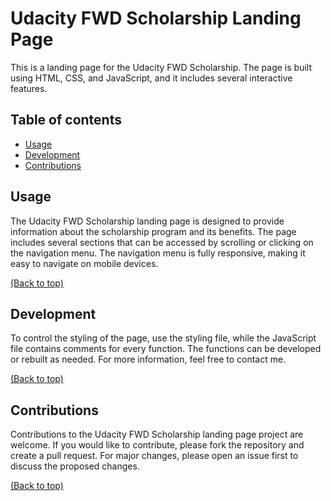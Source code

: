 # Udacity FWD Scholarship Landing Page

This is a landing page for the Udacity FWD Scholarship. The page is built using HTML, CSS, and JavaScript, and it includes several interactive features.

## Table of contents

- [Usage](#usage)
- [Development](#development)
- [Contributions](#Contributions)

## Usage

The Udacity FWD Scholarship landing page is designed to provide information about the scholarship program and its benefits. The page includes several sections that can be accessed by scrolling or clicking on the navigation menu. The navigation menu is fully responsive, making it easy to navigate on mobile devices.

[(Back to top)](#table-of-contents)

## Development
To control the styling of the page, use the styling file, while the JavaScript file contains comments for every function. The functions can be developed or rebuilt as needed. For more information, feel free to contact me.

[(Back to top)](#table-of-contents)

## Contributions
Contributions to the Udacity FWD Scholarship landing page project are welcome. If you would like to contribute, please fork the repository and create a pull request. For major changes, please open an issue first to discuss the proposed changes.

[(Back to top)](#table-of-contents)
